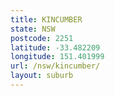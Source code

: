 ```yaml
---
title: KINCUMBER
state: NSW
postcode: 2251
latitude: -33.482209
longitude: 151.401999
url: /nsw/kincumber/
layout: suburb
---
```

